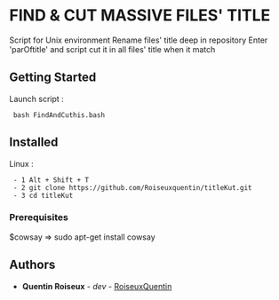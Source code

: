 # FIND & CUT MASSIVE FILES' TITLE

Script for Unix environment
Rename files' title deep in repository
Enter 'parOftitle' and script cut it in all files' title when it match

## Getting Started

Launch script :
```
 bash FindAndCuthis.bash
```
## Installed

Linux : 
```
 - 1 Alt + Shift + T
 - 2 git clone https://github.com/Roiseuxquentin/titleKut.git
 - 3 cd titleKut
```
### Prerequisites

$cowsay => sudo apt-get install cowsay

## Authors

* **Quentin Roiseux** - *dev* - [RoiseuxQuentin](https://github.com/roiseuxquentin)
